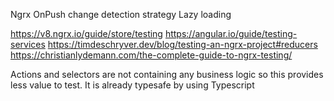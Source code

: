 Ngrx 
OnPush change detection strategy
Lazy loading

https://v8.ngrx.io/guide/store/testing
https://angular.io/guide/testing-services 
https://timdeschryver.dev/blog/testing-an-ngrx-project#reducers
https://christianlydemann.com/the-complete-guide-to-ngrx-testing/

Actions and selectors are not containing any business logic so this provides less value to test. It is already typesafe by using Typescript